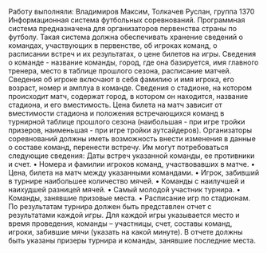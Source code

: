 Работу выполняли: Владимиров Максим, Толкачев Руслан, группа 1370
Информационная система футбольных соревнований.
Программная система предназначена для организаторов первенства страны по футболу. Такая система должна обеспечивать хранение сведений о командах, участвующих в первенстве, об игроках команд, о расписании встреч и их результатах, о цене билетов на игры. Сведения о команде - название команды, город, где она базируется, имя главного тренера, место в таблице прошлого сезона, расписание матчей. Сведения об игроке включают в себя фамилию и имя игрока, его возраст, номер и амплуа в команде. Сведения о стадионе, на котором происходит матч, содержат город, в котором он находится, название стадиона, и его вместимость. Цена билета на матч зависит от вместимости стадиона и положения встречающихся команд в турнирной таблице прошлого сезона (наибольшая - при игре тройки призеров, наименьшая - при игре тройки аутсайдеров). Организаторы соревнований должны иметь возможность внести изменения в данные о составе команд, перенести встречу. Им могут потребоваться следующие сведения: Даты встреч указанной команды, ее противники и счет.
•	 Номера и фамилии игроков команд, участвовавших в матче.
•	 Цена, билета на матч между указанными командами.
•	 Игрок, забивший в турнире наибольшее количество мячей.
•	 Команды с наилучшей и наихудшей разницей мячей.
•	 Самый молодой участник турнира.
•	 Команды, занявшие призовые места.
•	 Расписание игр по стадионам.
По результатам турнира должен быть представлен отчет с результатами каждой игры. Для каждой игры указывается место и время проведения, команды – участницы, счет, составы команд, игроки, забившие мячи (указать на какой минуте). В отчете должны быть указаны призеры турнира и команды, занявшие последние места.
